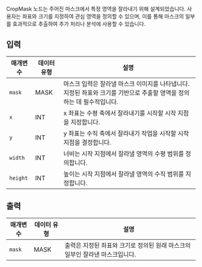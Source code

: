 CropMask 노드는 주어진 마스크에서 특정 영역을 잘라내기 위해 설계되었습니다. 사용자는 좌표와 크기를 지정하여 관심 영역을 정의할 수 있으며, 이를 통해 마스크의 일부를 효과적으로 추출하여 추가 처리나 분석에 사용할 수 있습니다.

## 입력

| 매개변수 | 데이터 유형 | 설명                                                                                                                   |
| -------- | ----------- | ---------------------------------------------------------------------------------------------------------------------- |
| `mask`   | MASK        | 마스크 입력은 잘라낼 마스크 이미지를 나타냅니다. 지정된 좌표와 크기를 기반으로 추출할 영역을 정의하는 데 필수적입니다. |
| `x`      | INT         | x 좌표는 수평 축에서 잘라내기를 시작할 시작 지점을 지정합니다.                                                         |
| `y`      | INT         | y 좌표는 수직 축에서 잘라내기 작업을 시작할 시작 지점을 결정합니다.                                                    |
| `width`  | INT         | 너비는 시작 지점에서 잘라낼 영역의 수평 범위를 정의합니다.                                                             |
| `height` | INT         | 높이는 시작 지점에서 잘라낼 영역의 수직 범위를 지정합니다.                                                             |

## 출력

| 매개변수 | 데이터 유형 | 설명                                                                         |
| -------- | ----------- | ---------------------------------------------------------------------------- |
| `mask`   | MASK        | 출력은 지정된 좌표와 크기로 정의된 원래 마스크의 일부인 잘라낸 마스크입니다. |
